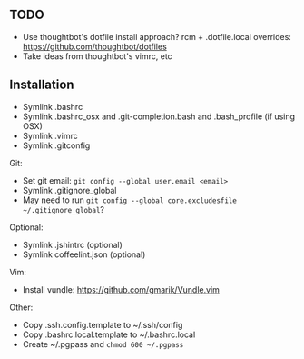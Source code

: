 ## TODO

* Use thoughtbot's dotfile install approach? rcm + .dotfile.local overrides: https://github.com/thoughtbot/dotfiles
* Take ideas from thoughtbot's vimrc, etc

## Installation

* Symlink .bashrc
* Symlink .bashrc\_osx and .git-completion.bash and .bash\_profile (if using OSX)
* Symlink .vimrc
* Symlink .gitconfig

Git:

* Set git email: `git config --global user.email <email>`
* Symlink .gitignore\_global
* May need to run `git config --global core.excludesfile ~/.gitignore_global`?

Optional:

* Symlink .jshintrc (optional)
* Symlink coffeelint.json (optional)

Vim:

* Install vundle: https://github.com/gmarik/Vundle.vim

Other:

* Copy .ssh.config.template to ~/.ssh/config
* Copy .bashrc.local.template to ~/.bashrc.local
* Create ~/.pgpass and `chmod 600 ~/.pgpass`

